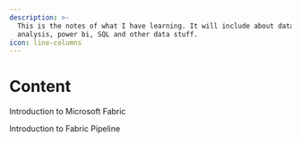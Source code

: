 ```yaml
---
description: >-
  This is the notes of what I have learning. It will include about data
  analysis, power bi, SQL and other data stuff.
icon: line-columns
---
```


# Content

Introduction to Microsoft Fabric

Introduction to Fabric Pipeline&#x20;
